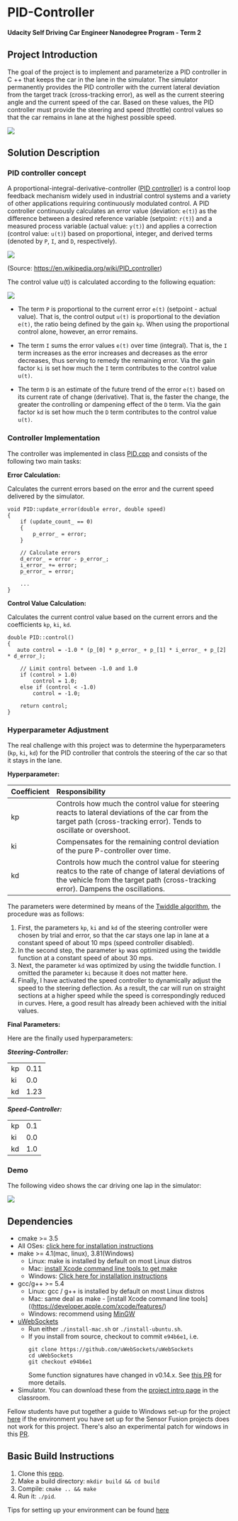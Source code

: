 # **PID-Controller**

#### Udacity Self Driving Car Engineer Nanodegree Program - Term 2

## Project Introduction
The goal of the project is to implement and parameterize a PID controller in C ++ that keeps the car in the lane in the simulator. The simulator permanently provides the PID controller with the current lateral deviation from the target track (cross-tracking error), as well as the current steering angle and the current speed of the car. Based on these values, the PID controller must provide the steering and speed (throttle) control values so that the car remains in lane at the highest possible speed.

![](assets/demo-video.gif)

## Solution Description

### PID controller concept
A proportional-integral-derivative-controller ([PID controller](https://en.wikipedia.org/wiki/PID_controller)) is a control loop feedback mechanism widely used in industrial control systems and a variety of other applications requiring continuously modulated control. A PID controller continuously calculates an error value (deviation: `e(t)`) as the difference between a desired reference variable (setpoint: `r(t)`) and a measured process variable (actual value: `y(t)`) and applies a correction (control value: `u(t)`) based on proportional, integer, and derived terms (denoted by `P`, `I`, and `D`, respectively).

![](assets/PID_en.png)

(Source: https://en.wikipedia.org/wiki/PID_controller)

The control value u(t) is calculated according to the following equation: 

![](assets/pid-equation.svg)

* The term `P` is proportional to the current error `e(t)` (setpoint - actual value). That is, the control output `u(t)` is proportional to the deviation `e(t)`, the ratio being defined by the gain `kp`. When using the proportional control alone, however, an error remains.

* The term `I` sums the error values `e(t)` over time (integral). That is, the `I` term increases as the error increases and decreases as the error decreases, thus serving to remedy the remaining error. Via the gain factor `ki` is set how much the `I` term contributes to the control value `u(t)`.

* The term `D` is an estimate of the future trend of the error `e(t)` based on its current rate of change (derivative). That is, the faster the change, the greater the controlling or dampening effect of the `D` term. Via the gain factor `kd` is set how much the `D` term contributes to the control value `u(t)`.

### Controller Implementation
The controller was implemented in class [PID.cpp](src/PID.cpp) and consists of the following two main tasks:

**Error Calculation:**

Calculates the current errors based on the error and the current speed delivered by the simulator.

```
void PID::update_error(double error, double speed)
{
    if (update_count_ == 0)
    {
        p_error_ = error;
    }

    // Calculate errors  
    d_error_ = error - p_error_;
    i_error_ += error;
    p_error_ = error;
    
    ...
}
```

**Control Value Calculation:**

Calculates the current control value based on the current errors and the coefficients `kp`, `ki`, `kd`.

```
double PID::control()
{
   auto control = -1.0 * (p_[0] * p_error_ + p_[1] * i_error_ + p_[2] * d_error_);

    // Limit control between -1.0 and 1.0
    if (control > 1.0)
        control = 1.0;
    else if (control < -1.0)
        control = -1.0;

    return control;
}
```

### Hyperparameter Adjustment
The real challenge with this project was to determine the hyperparameters (`kp`, `ki`, `kd`) for the PID controller that controls the steering of the car so that it stays in the lane.

**Hyperparameter:**

|Coefficient|Responsibility|
|:----------|:-------------|
|kp         |Controls how much the control value for steering reacts to lateral deviations of the car from the  target path (cross-tracking error). Tends to oscillate or overshoot.|
|ki         |Compensates for the remaining control deviation of the pure P-controller over time.|
|kd         |Controls how much the control value for steering reatcs to the rate of change of lateral deviations of the vehicle from the target path (cross-tracking error). Dampens the oscillations.|

The parameters were determined by means of the [Twiddle algorithm](https://www.youtube.com/watch?v=2uQ2BSzDvXs), the procedure was as follows:

1. First, the parameters `kp`, `ki` and `kd` of the steering controller were chosen by trial and error, so that the car stays one lap in lane at a constant speed of about 10 mps (speed controller disabled).
2. In the second step, the parameter `kp` was optimized using the twiddle function at a constant speed of about 30 mps.
3. Next, the parameter `kd` was optimized by using the twiddle function. I omitted the parameter `ki` because it does not matter here.
4. Finally, I have activated the speed controller to dynamically adjust the speed to the steering deflection. As a result, the car will run on straight sections at a higher speed while the speed is correspondingly reduced in curves. Here, a good result has already been achieved with the initial values.

**Final Parameters:**

Here are the finally used hyperparameters:

***Steering-Controller:***

|||
|----|------|
| kp | 0.11 |
| ki | 0.0  |
| kd | 1.23 |

***Speed-Controller:***

|||
|----|-----|
| kp | 0.1 |
| ki | 0.0 |
| kd | 1.0 |

### Demo
The following video shows the car driving one lap in the simulator:

[![](assets/demo-video.jpg)](https://youtu.be/cCA34V0hxpo)

## Dependencies

* cmake >= 3.5
 * All OSes: [click here for installation instructions](https://cmake.org/install/)
* make >= 4.1(mac, linux), 3.81(Windows)
  * Linux: make is installed by default on most Linux distros
  * Mac: [install Xcode command line tools to get make](https://developer.apple.com/xcode/features/)
  * Windows: [Click here for installation instructions](http://gnuwin32.sourceforge.net/packages/make.htm)
* gcc/g++ >= 5.4
  * Linux: gcc / g++ is installed by default on most Linux distros
  * Mac: same deal as make - [install Xcode command line tools]((https://developer.apple.com/xcode/features/)
  * Windows: recommend using [MinGW](http://www.mingw.org/)
* [uWebSockets](https://github.com/uWebSockets/uWebSockets)
  * Run either `./install-mac.sh` or `./install-ubuntu.sh`.
  * If you install from source, checkout to commit `e94b6e1`, i.e.
    ```
    git clone https://github.com/uWebSockets/uWebSockets 
    cd uWebSockets
    git checkout e94b6e1
    ```
    Some function signatures have changed in v0.14.x. See [this PR](https://github.com/udacity/CarND-MPC-Project/pull/3) for more details.
* Simulator. You can download these from the [project intro page](https://github.com/udacity/self-driving-car-sim/releases) in the classroom.

Fellow students have put together a guide to Windows set-up for the project [here](https://s3-us-west-1.amazonaws.com/udacity-selfdrivingcar/files/Kidnapped_Vehicle_Windows_Setup.pdf) if the environment you have set up for the Sensor Fusion projects does not work for this project. There's also an experimental patch for windows in this [PR](https://github.com/udacity/CarND-PID-Control-Project/pull/3).

## Basic Build Instructions

1. Clone this [repo](https://github.com/aboerzel/PID-Control.git).
2. Make a build directory: `mkdir build && cd build`
3. Compile: `cmake .. && make`
4. Run it: `./pid`. 

Tips for setting up your environment can be found [here](https://classroom.udacity.com/nanodegrees/nd013/parts/40f38239-66b6-46ec-ae68-03afd8a601c8/modules/0949fca6-b379-42af-a919-ee50aa304e6a/lessons/f758c44c-5e40-4e01-93b5-1a82aa4e044f/concepts/23d376c7-0195-4276-bdf0-e02f1f3c665d)
